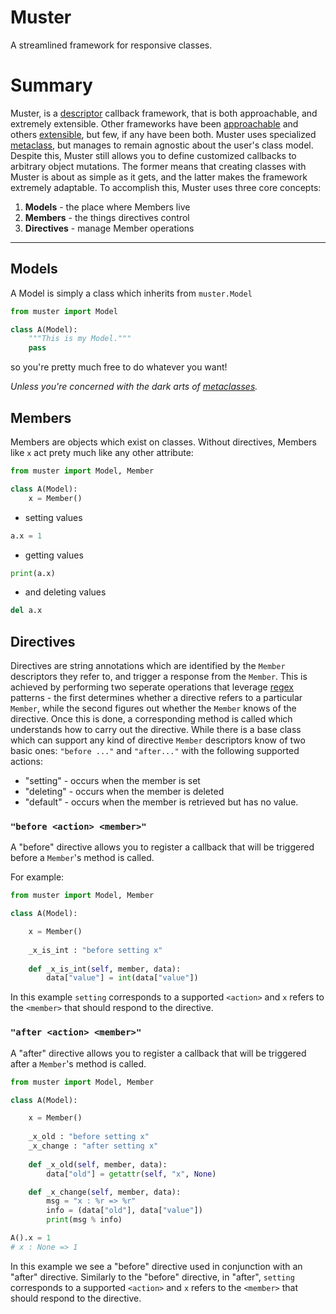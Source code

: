 # Muster


A streamlined framework for responsive classes.


# Summary


Muster, is a [descriptor](https://docs.python.org/howto/descriptor.html) callback framework, that is both approachable, and extremely extensible. Other frameworks have been [approachable](https://traitlets.readthedocs.io/en/stable/) and others [extensible](http://www.attrs.org/en/stable/index.html), but few, if any have been both. Muster uses specialized [metaclass](https://jakevdp.github.io/blog/2012/12/01/a-primer-on-python-metaclasses/), but manages to remain agnostic about the user's class model. Despite this, Muster still allows you to define customized callbacks to arbitrary object mutations. The former means that creating classes with Muster is about as simple as it gets, and the latter makes the framework extremely adaptable. To accomplish this, Muster uses three core concepts:

1. **Models** - the place where Members live
2. **Members** - the things directives control
3. **Directives** - manage Member operations


---


## Models


A Model is simply a class which inherits from `muster.Model`

```python
from muster import Model

class A(Model):
    """This is my Model."""
    pass
```

so you're pretty much free to do whatever you want!

*Unless you're concerned with the dark arts of [metaclasses](https://jakevdp.github.io/blog/2012/12/01/a-primer-on-python-metaclasses/).*


## Members


Members are objects which exist on classes. Without directives, Members like `x` act prety much like any other attribute:

```python
from muster import Model, Member

class A(Model):
    x = Member()
```

+ setting values

```python
a.x = 1
```

+ getting values

```python
print(a.x)
```

+ and deleting values

```python
del a.x
```


## Directives


Directives are string annotations which are identified by the `Member` descriptors they refer to, and trigger a response from the `Member`. This is achieved by performing two seperate operations that leverage [regex](https://docs.python.org/library/re.html) patterns - the first determines whether a directive refers to a particular `Member`, while the second figures out whether the `Member` knows of the directive. Once this is done, a corresponding method is called which understands how to carry out the directive. While there is a base class which can support any kind of directive `Member` descriptors know of two basic ones: `"before ..."` and `"after..."` with the following supported actions:

+ "setting" - occurs when the member is set
+ "deleting" - occurs when the member is deleted
+ "default" - occurs when the member is retrieved but has no value.


### `"before <action> <member>"`


A "before" directive allows you to register a callback that will be triggered before a `Member`'s method is called.

For example:

```python
from muster import Model, Member

class A(Model):

    x = Member()
    
    _x_is_int : "before setting x"
    
    def _x_is_int(self, member, data):
        data["value"] = int(data["value"])
```

In this example `setting` corresponds to a supported `<action>` and `x` refers to the `<member>` that should respond to the directive.


### `"after <action> <member>"`


A "after" directive allows you to register a callback that will be triggered after a `Member`'s method is called.

```python
from muster import Model, Member

class A(Model):

    x = Member()
    
    _x_old : "before setting x"
    _x_change : "after setting x"
    
    def _x_old(self, member, data):
        data["old"] = getattr(self, "x", None)

    def _x_change(self, member, data):
        msg = "x : %r => %r"
        info = (data["old"], data["value"])
        print(msg % info)

A().x = 1
# x : None => 1
```

In this example we see a "before" directive used in conjunction with an "after" directive. Similarly to the "before" directive, in "after", `setting` corresponds to a supported `<action>` and `x` refers to the `<member>` that should respond to the directive.
